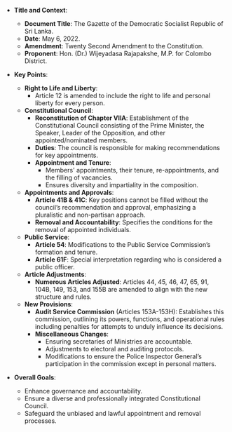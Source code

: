 - **Title and Context**:
  - **Document Title**: The Gazette of the Democratic Socialist Republic of Sri Lanka.
  - **Date**: May 6, 2022.
  - **Amendment**: Twenty Second Amendment to the Constitution.
  - **Proponent**: Hon. (Dr.) Wijeyadasa Rajapakshe, M.P. for Colombo District.

- **Key Points**:
  - **Right to Life and Liberty**:
    - Article 12 is amended to include the right to life and personal liberty for every person.
  - **Constitutional Council**:
    - **Reconstitution of Chapter VIIA**: Establishment of the Constitutional Council consisting of the Prime Minister, the Speaker, Leader of the Opposition, and other appointed/nominated members.
    - **Duties**: The council is responsible for making recommendations for key appointments.
    - **Appointment and Tenure**:
      - Members' appointments, their tenure, re-appointments, and the filling of vacancies.
      - Ensures diversity and impartiality in the composition.
  - **Appointments and Approvals**:
    - **Article 41B & 41C**: Key positions cannot be filled without the council’s recommendation and approval, emphasizing a pluralistic and non-partisan approach.
    - **Removal and Accountability**: Specifies the conditions for the removal of appointed individuals.
  - **Public Service**:
    - **Article 54**: Modifications to the Public Service Commission’s formation and tenure.
    - **Article 61F**: Special interpretation regarding who is considered a public officer.
  - **Article Adjustments**:
    - **Numerous Articles Adjusted**: Articles 44, 45, 46, 47, 65, 91, 104B, 149, 153, and 155B are amended to align with the new structure and rules.
  - **New Provisions**:
    - **Audit Service Commission** (Articles 153A-153H): Establishes this commission, outlining its powers, functions, and operational rules including penalties for attempts to unduly influence its decisions.
    - **Miscellaneous Changes**:
      - Ensuring secretaries of Ministries are accountable.
      - Adjustments to electoral and auditing protocols.
      - Modifications to ensure the Police Inspector General’s participation in the commission except in personal matters.

- **Overall Goals**:
  - Enhance governance and accountability.
  - Ensure a diverse and professionally integrated Constitutional Council.
  - Safeguard the unbiased and lawful appointment and removal processes.
